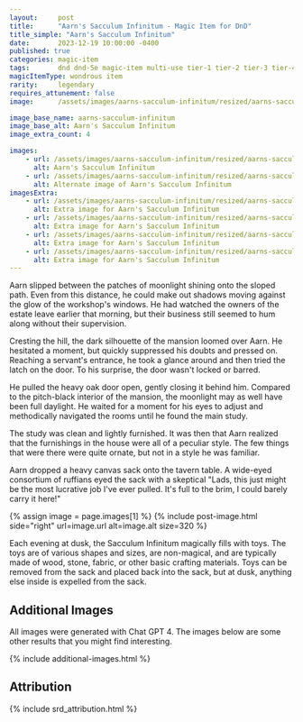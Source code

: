 ```yaml
---
layout:     post
title:      "Aarn's Sacculum Infinitum - Magic Item for DnD"
title_simple: "Aarn's Sacculum Infinitum"
date:       2023-12-19 10:00:00 -0400
published: true
categories: magic-item
tags:       dnd dnd-5e magic-item multi-use tier-1 tier-2 tier-3 tier-4 wip
magicItemType: wondrous item
rarity:     legendary
requires_attunement: false
image:      /assets/images/aarns-sacculum-infinitum/resized/aarns-sacculum-infinitum-01

image_base_name: aarns-sacculum-infinitum
image_base_alt: Aarn's Sacculum Infinitum
image_extra_count: 4

images:
    - url: /assets/images/aarns-sacculum-infinitum/resized/aarns-sacculum-infinitum-01
      alt: Aarn's Sacculum Infinitum
    - url: /assets/images/aarns-sacculum-infinitum/resized/aarns-sacculum-infinitum-02
      alt: Alternate image of Aarn's Sacculum Infinitum
imagesExtra:
    - url: /assets/images/aarns-sacculum-infinitum/resized/aarns-sacculum-infinitum-extra-01
      alt: Extra image for Aarn's Sacculum Infinitum
    - url: /assets/images/aarns-sacculum-infinitum/resized/aarns-sacculum-infinitum-extra-02
      alt: Extra image for Aarn's Sacculum Infinitum
    - url: /assets/images/aarns-sacculum-infinitum/resized/aarns-sacculum-infinitum-extra-03
      alt: Extra image for Aarn's Sacculum Infinitum
    - url: /assets/images/aarns-sacculum-infinitum/resized/aarns-sacculum-infinitum-extra-04
      alt: Extra image for Aarn's Sacculum Infinitum
---
```


<div class="read-aloud ml10">
  <p>
      Aarn slipped between the patches of moonlight shining onto the sloped path. Even from this distance, he could make out shadows moving against the glow of the workshop's windows. He had watched the owners of the estate leave earlier that morning, but their business still seemed to hum along without their supervision.
  </p>
</div>
<div class="read-aloud">
  <p>
      Cresting the hill, the dark silhouette of the mansion loomed over Aarn. He hesitated a moment, but quickly suppressed his doubts and pressed on. Reaching a servant's entrance, he took a glance around and then tried the latch on the door. To his surprise, the door wasn't locked or barred.
  </p>
</div>
<div class="read-aloud">
  <p>
      He pulled the heavy oak door open, gently closing it behind him. Compared to the pitch-black interior of the mansion, the moonlight may as well have been full daylight. He waited for a moment for his eyes to adjust and methodically navigated the rooms until he found the main study.
  </p>
</div>
<div class="read-aloud">
  <p>
      The study was clean and lightly furnished. It was then that Aarn realized that the furnishings in the house were all of a peculiar style. The few things that were there were quite ornate, but not in a style he was familiar.
  </p>
</div>
<div class="read-aloud">
  <p>
      Aarn dropped a heavy canvas sack onto the tavern table. A wide-eyed consortium of ruffians eyed the sack with a skeptical "Lads, this just might be the most lucrative job I've ever pulled. It's full to the brim, I could barely carry it here!"
  </p>
</div>

{% assign image = page.images[1] %}
{% include post-image.html side="right" url=image.url alt=image.alt size=320 %}

Each evening at dusk, the Sacculum Infinitum magically fills with toys. The toys are of various shapes and sizes, are non-magical, and are typically made of wood, stone, fabric, or other basic crafting materials. Toys can be removed from the sack and placed back into the sack, but at dusk, anything else inside is expelled from the sack.



<div style="clear: both;"></div>

## Additional Images

All images were generated with Chat GPT 4. The images below are some other results that you might find interesting.

{% include additional-images.html %}

## Attribution

{% include srd_attribution.html %}
